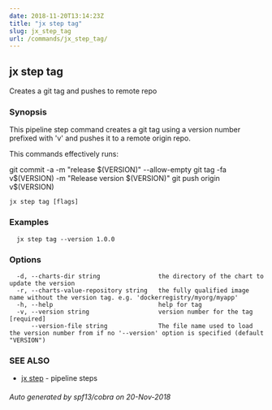 ```yaml
---
date: 2018-11-20T13:14:23Z
title: "jx step tag"
slug: jx_step_tag
url: /commands/jx_step_tag/
---
```

## jx step tag

Creates a git tag and pushes to remote repo

### Synopsis

This pipeline step command creates a git tag using a version number prefixed with 'v' and pushes it to a remote origin repo. 

This commands effectively runs: 

git commit -a -m "release $(VERSION)" --allow-empty git tag -fa v$(VERSION) -m "Release version $(VERSION)" git push origin v$(VERSION)

```
jx step tag [flags]
```

### Examples

```
  jx step tag --version 1.0.0
```

### Options

```
  -d, --charts-dir string                the directory of the chart to update the version
  -r, --charts-value-repository string   the fully qualified image name without the version tag. e.g. 'dockerregistry/myorg/myapp'
  -h, --help                             help for tag
  -v, --version string                   version number for the tag [required]
      --version-file string              The file name used to load the version number from if no '--version' option is specified (default "VERSION")
```

### SEE ALSO

* [jx step](/commands/jx_step/)	 - pipeline steps

###### Auto generated by spf13/cobra on 20-Nov-2018
